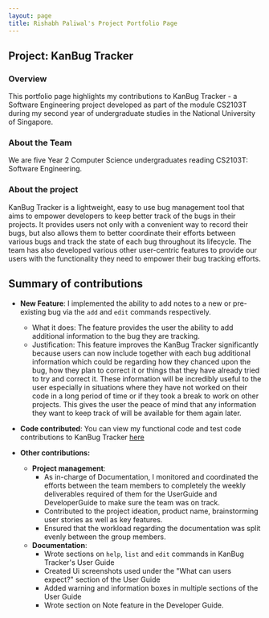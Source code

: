 ```yaml
---
layout: page
title: Rishabh Paliwal's Project Portfolio Page
---
```


## Project: KanBug Tracker

### Overview

This portfolio page highlights my contributions to KanBug Tracker - a Software Engineering project developed as part of the module CS2103T during my second year of undergraduate studies in the National University of Singapore.

### About the Team

We are five Year 2 Computer Science undergraduates reading CS2103T: Software Engineering. 

### About the project

KanBug Tracker is a lightweight, easy to use bug management tool that aims to empower developers to keep better track of the bugs in their projects. It provides users not only with a convenient way to record their bugs, but also allows them to better coordinate their efforts between various bugs and track the state of each bug throughout its lifecycle. The team has also developed various other user-centric features to provide our users with the functionality they need to empower their bug tracking efforts.

## Summary of contributions

* **New Feature**: I implemented the ability to add notes to a new or pre-existing bug via the `add` and `edit` commands respectively.

    * What it does: The feature provides the user the ability to add additional information to the bug they are tracking.
    * Justification: This feature improves the KanBug Tracker significantly because users can now include together with each bug additional information which could be regarding how they chanced upon the bug, how they plan to correct it or things that they have already tried to try and correct it. These information will be incredibly useful to the user especially in situations where they have not worked on their code in a long period of time or if they took a break to work on other projects. This gives the user the peace of mind that any information they want to keep track of will be available for them again later.

* **Code contributed**: You can view my functional code and test code contributions to KanBug Tracker [here](https://nus-cs2103-ay2021s1.github.io/tp-dashboard/#breakdown=true&search=the-reefshark)

* **Other contributions:**

    * **Project management**:
        * As in-charge of Documentation, I monitored and coordinated the efforts between the team members to completely the weekly deliverables required of them for the UserGuide and DeveloperGuide to make sure the team was on track.
        * Contributed to the project ideation, product name, brainstorming user stories as well as key features.
        * Ensured that the workload regarding the documentation was split evenly between the group members.
    * **Documentation**:
        * Wrote sections on `help`, `list` and `edit` commands in KanBug Tracker's User Guide
        * Created Ui screenshots used under the "What can users expect?" section of the User Guide
        * Added warning and information boxes in multiple sections of the User Guide
        * Wrote section on Note feature in the Developer Guide.

  
  
